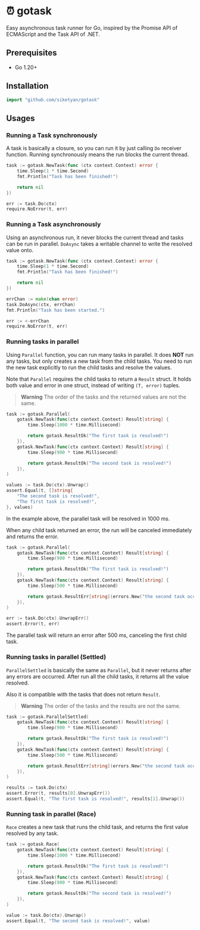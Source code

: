 # ⏰ gotask

Easy asynchronous task runner for Go, inspired by the Promise API of ECMAScript and the Task API of .NET.


## Prerequisites

- Go 1.20+


## Installation

```go
import "github.com/siketyan/gotask"
```


## Usages

### Running a Task synchronously

A task is basically a closure, so you can run it by just calling `Do` receiver function.
Running synchronously means the run blocks the current thread.

```go
task := gotask.NewTask(func (ctx context.Context) error {
    time.Sleep(1 * time.Second)
    fmt.Println("Task has been finished!")

    return nil
})

err := task.Do(ctx)
require.NoError(t, err)
```

### Running a Task asynchronously

Using an asynchronous run, it never blocks the current thread and tasks can be run in parallel.
`DoAsync` takes a writable channel to write the resolved value onto.

```go
task := gotask.NewTask(func (ctx context.Context) error {
    time.Sleep(1 * time.Second)
    fmt.Println("Task has been finished!")

    return nil
})

errChan := make(chan error)
task.DoAsync(ctx, errChan)
fmt.Println("Task has been started.")

err := <-errChan
require.NoError(t, err)
```

### Running tasks in parallel

Using `Parallel` function, you can run many tasks in parallel.
It does **NOT** run any tasks, but only creates a new task from the child tasks.
You need to run the new task explicitly to run the child tasks and resolve the values.

Note that `Parallel` requires the child tasks to return a `Result` struct.
It holds both value and error in one struct, instead of writing `(T, error)` tuples.

> **Warning**
> The order of the tasks and the returned values are not the same.

```go
task := gotask.Parallel(
    gotask.NewTask(func(ctx context.Context) Result[string] {
        time.Sleep(1000 * time.Millisecond)

        return gotask.ResultOk("The first task is resolved!")
    }),
    gotask.NewTask(func(ctx context.Context) Result[string] {
        time.Sleep(900 * time.Millisecond)

        return gotask.ResultOk("The second task is resolved!")
    }),
)

values := task.Do(ctx).Unwrap()
assert.Equal(t, []string{
    "The second task is resolved!",
    "The first task is resolved!",
}, values)
```

In the example above, the parallel task will be resolved in 1000 ms.

When any child task returned an error, the run will be canceled immediately and returns the error.

```go
task := gotask.Parallel(
    gotask.NewTask(func(ctx context.Context) Result[string] {
        time.Sleep(900 * time.Millisecond)

        return gotask.ResultOk("The first task is resolved!")
    }),
    gotask.NewTask(func(ctx context.Context) Result[string] {
        time.Sleep(500 * time.Millisecond)

        return gotask.ResultErr[string](errors.New("the second task occurred an error"))
    }),
)

err := task.Do(ctx).UnwrapErr()
assert.Error(t, err)
```

The parallel task will return an error after 500 ms, canceling the first child task.

### Running tasks in parallel (Settled)

`ParallelSettled` is basically the same as `Parallel`, but it never returns after any errors are occurred.
After run all the child tasks, it returns all the value resolved.

Also it is compatible with the tasks that does not return `Result`.

> **Warning**
> The order of the tasks and the results are not the same.

```go
task := gotask.ParallelSettled(
    gotask.NewTask(func(ctx context.Context) Result[string] {
        time.Sleep(900 * time.Millisecond)

        return gotask.ResultOk("The first task is resolved!")
    }),
    gotask.NewTask(func(ctx context.Context) Result[string] {
        time.Sleep(500 * time.Millisecond)

        return gotask.ResultErr[string](errors.New("the second task occurred an error"))
    }),
)

results := task.Do(ctx)
assert.Error(t, results[0].UnwrapErr())
assert.Equal(t, "The first task is resolved!", results[1].Unwrap())
```

### Running task in parallel (Race)

`Race` creates a new task that runs the child task, and returns the first value resolved by any task.

```go
task := gotask.Race(
    gotask.NewTask(func(ctx context.Context) Result[string] {
        time.Sleep(1000 * time.Millisecond)

        return gotask.ResultOk("The first task is resolved!")
    }),
    gotask.NewTask(func(ctx context.Context) Result[string] {
        time.Sleep(900 * time.Millisecond)

        return gotask.ResultOk("The second task is resolved!")
    }),
)

value := task.Do(ctx).Unwrap()
assert.Equal(t, "The second task is resolved!", value)
```
